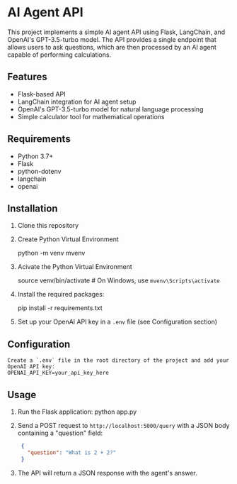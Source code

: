 # AI Agent API

This project implements a simple AI agent API using Flask, LangChain, and OpenAI's GPT-3.5-turbo model. The API provides a single endpoint that allows users to ask questions, which are then processed by an AI agent capable of performing calculations.

## Features

- Flask-based API
- LangChain integration for AI agent setup
- OpenAI's GPT-3.5-turbo model for natural language processing
- Simple calculator tool for mathematical operations

## Requirements

- Python 3.7+
- Flask
- python-dotenv
- langchain
- openai

## Installation

1. Clone this repository

2. Create Python Virtual Environment
   
    python -m venv mvenv

3. Acivate the Python Virtual Environment
   
   source venv/bin/activate  # On Windows, use `mvenv\Scripts\activate`

4. Install the required packages:
   
   pip install -r requirements.txt

5. Set up your OpenAI API key in a `.env` file (see Configuration section)

## Configuration
    Create a `.env` file in the root directory of the project and add your OpenAI API key:
    OPENAI_API_KEY=your_api_key_here

## Usage

1. Run the Flask application:
    python app.py

2. Send a POST request to `http://localhost:5000/query` with a JSON body containing a "question" field:
   ```json
    {
      "question": "What is 2 + 2?"
    }

3. The API will return a JSON response with the agent's answer.
